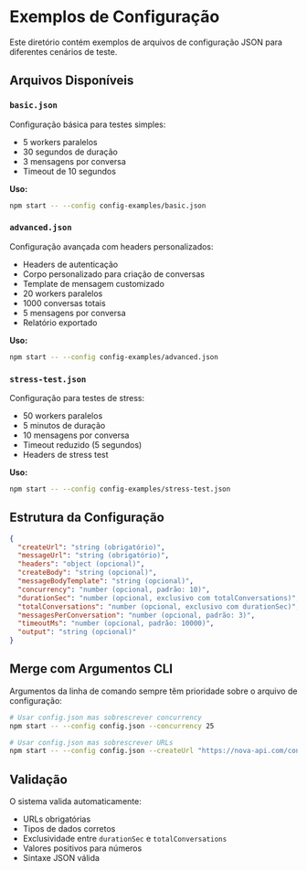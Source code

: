 # Exemplos de Configuração

Este diretório contém exemplos de arquivos de configuração JSON para diferentes cenários de teste.

## Arquivos Disponíveis

### `basic.json`
Configuração básica para testes simples:
- 5 workers paralelos
- 30 segundos de duração
- 3 mensagens por conversa
- Timeout de 10 segundos

**Uso:**
```bash
npm start -- --config config-examples/basic.json
```

### `advanced.json`
Configuração avançada com headers personalizados:
- Headers de autenticação
- Corpo personalizado para criação de conversas
- Template de mensagem customizado
- 20 workers paralelos
- 1000 conversas totais
- 5 mensagens por conversa
- Relatório exportado

**Uso:**
```bash
npm start -- --config config-examples/advanced.json
```

### `stress-test.json`
Configuração para testes de stress:
- 50 workers paralelos
- 5 minutos de duração
- 10 mensagens por conversa
- Timeout reduzido (5 segundos)
- Headers de stress test

**Uso:**
```bash
npm start -- --config config-examples/stress-test.json
```

## Estrutura da Configuração

```json
{
  "createUrl": "string (obrigatório)",
  "messageUrl": "string (obrigatório)",
  "headers": "object (opcional)",
  "createBody": "string (opcional)",
  "messageBodyTemplate": "string (opcional)",
  "concurrency": "number (opcional, padrão: 10)",
  "durationSec": "number (opcional, exclusivo com totalConversations)",
  "totalConversations": "number (opcional, exclusivo com durationSec)",
  "messagesPerConversation": "number (opcional, padrão: 3)",
  "timeoutMs": "number (opcional, padrão: 10000)",
  "output": "string (opcional)"
}
```

## Merge com Argumentos CLI

Argumentos da linha de comando sempre têm prioridade sobre o arquivo de configuração:

```bash
# Usar config.json mas sobrescrever concurrency
npm start -- --config config.json --concurrency 25

# Usar config.json mas sobrescrever URLs
npm start -- --config config.json --createUrl "https://nova-api.com/conversations" --messageUrl "https://nova-api.com/messages"
```

## Validação

O sistema valida automaticamente:
- URLs obrigatórias
- Tipos de dados corretos
- Exclusividade entre `durationSec` e `totalConversations`
- Valores positivos para números
- Sintaxe JSON válida
